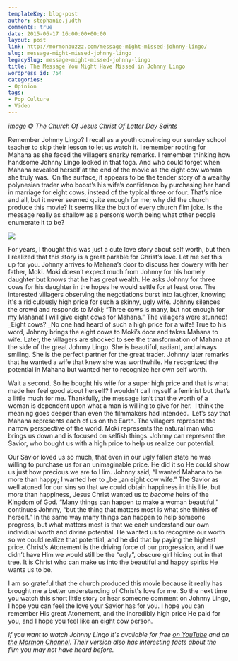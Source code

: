 ```yaml
---
templateKey: blog-post
author: stephanie.judth
comments: true
date: 2015-06-17 16:00:00+00:00
layout: post
link: http://mormonbuzzz.com/message-might-missed-johnny-lingo/
slug: message-might-missed-johnny-lingo
legacySlug: message-might-missed-johnny-lingo
title: The Message You Might Have Missed in Johnny Lingo
wordpress_id: 754
categories:
- Opinion
tags:
- Pop Culture
- Video
---
```


_image © The Church Of Jesus Christ Of Latter Day Saints_

Remember Johnny Lingo? I recall as a youth convincing our sunday school teacher to skip their lesson to let us watch it. I remember rooting for Mahana as she faced the villagers snarky remarks. I remember thinking how handsome Johnny Lingo looked in that toga. And who could forget when Mahana revealed herself at the end of the movie as the eight cow woman she truly was.  On the surface, it appears to be the tender story of a wealthy polynesian trader who boost’s his wife’s confidence by purchasing her hand in marriage for eight cows, instead of the typical three or four. That’s nice and all, but it never seemed quite enough for me; why did the church produce this movie? It seems like the butt of every church film joke. Is the message really as shallow as a person’s worth being what other people enumerate it to be?

![](http://utahvalley360.com/wp-content/uploads/2014/06/Johnny-Lingo-how-many-cows.gif)

For years, I thought this was just a cute love story about self worth, but then I realized that this story is a great parable for Christ’s love. Let me set this up for you. Johnny arrives to Mahana’s door to discuss her dowery with her father, Moki. Moki doesn’t expect much from Johnny for his homely daughter but knows that he has great wealth. He asks Johnny for three cows for his daughter in the hopes he would settle for at least one. The interested villagers observing the negotiations burst into laughter, knowing it's a ridiculously high price for such a skinny, ugly wife. Johnny silences the crowd and responds to Moki; “Three cows is many, but not enough for my Mahana! I will give eight cows for Mahana.” The villagers were stunned! _Eight cows? _No one had heard of such a high price for a wife! True to his word, Johnny brings the eight cows to Moki’s door and takes Mahana to wife. Later, the villagers are shocked to see the transformation of Mahana at the side of the great Johnny Lingo. She is beautiful, radiant, and always smiling. She is the perfect partner for the great trader. Johnny later remarks that he wanted a wife that knew she was worthwhile. He recognized the potential in Mahana but wanted her to recognize her own self worth.

Wait a second. So he bought his wife for a super high price and that is what made her feel good about herself? I wouldn’t call myself a feminist but that’s a little much for me. Thankfully, the message isn’t that the worth of a woman is dependent upon what a man is willing to give for her.  I think the meaning goes deeper than even the filmmakers had intended.  Let’s say that Mahana represents each of us on the Earth. The villagers represent the narrow perspective of the world. Moki represents the natural man who brings us down and is focused on selfish things. Johnny can represent the Savior, who bought us with a high price to help us realize our potential.

Our Savior loved us so much, that even in our ugly fallen state he was willing to purchase us for an unimaginable price. He did it so He could show us just how precious we are to Him. Johnny said, “I wanted Mahana to be more than happy; I wanted her to _be _an eight cow wife.” The Savior as well atoned for our sins so that we could obtain happiness in this life, but more than happiness, Jesus Christ wanted us to _become_ heirs of the Kingdom of God. “Many things can happen to make a woman beautiful,” continues Johnny, “but the thing that matters most is what she thinks of herself.” In the same way many things can happen to help someone progress, but what matters most is that we each understand our own individual worth and divine potential. He wanted us to recognize our worth so we could realize that potential, and he did that by paying the highest price. Christ’s Atonement is the driving force of our progression, and if we didn’t have Him we would still be the “ugly”, obscure girl hiding out in that tree. It is Christ who can make us into the beautiful and happy spirits He wants us to be.

I am so grateful that the church produced this movie because it really has brought me a better understanding of Christ's love for me. So the next time you watch this short little story or hear someone comment on Johnny Lingo, I hope you can feel the love your Savior has for you. I hope you can remember His great Atonement, and the incredibly high price He paid for you, and I hope you feel like an eight cow person.

_If you want to watch Johnny Lingo it's available for free [on YouTube](https://www.youtube.com/watch?v=pfahoLfrddU) and on[ the Mormon Channel](https://www.mormonchannel.org/watch/collection/mormon-channel-videos/johnny-lingo-1). Their version also has interesting facts about the film you may not have heard before._
